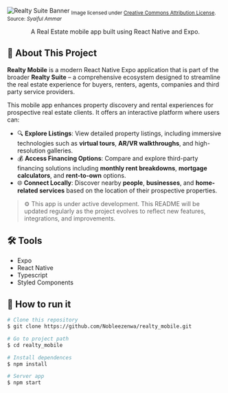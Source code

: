 ![Realty Suite Banner](https://res.cloudinary.com/dkymbdxnc/image/upload/v1754354972/smart-electric-electric-electricity-smart-home-smart-house-house-svgrepo-com_g2zsqb.png)
<sub>Image licensed under [Creative Commons Attribution License](https://www.svgrepo.com/page/licensing/#CC%20Attribution). Source: *Syaiful Ammar*</sub>

<p align="center">A Real Estate mobile app built using React Native and Expo.</p>

## 📱 About This Project

**Realty Mobile** is a modern React Native Expo application that is part of the broader **Realty Suite** – a comprehensive ecosystem designed to streamline the real estate experience for buyers, renters, agents, companies and third party service providers.

This mobile app enhances property discovery and rental experiences for prospective real estate clients. It offers an interactive platform where users can:

- 🔍 **Explore Listings**: View detailed property listings, including immersive technologies such as **virtual tours**, **AR/VR walkthroughs**, and high-resolution galleries.
- 💰 **Access Financing Options**: Compare and explore third-party financing solutions including **monthly rent breakdowns**, **mortgage calculators**, and **rent-to-own** options.
- 🌐 **Connect Locally**: Discover nearby **people**, **businesses**, and **home-related services** based on the location of their prospective properties.

> ⚙️ This app is under active development. This README will be updated regularly as the project evolves to reflect new features, integrations, and improvements.

## 🛠 Tools

- Expo
- React Native
- Typescript
- Styled Components

## 🚀 How to run it

```bash
# Clone this repository
$ git clone https://github.com/Nobleezenwa/realty_mobile.git

# Go to project path
$ cd realty_mobile

# Install dependences
$ npm install

# Server app
$ npm start
```
